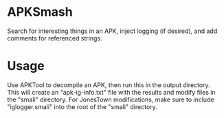APKSmash
========

Search for interesting things in an APK, inject logging (if desired), and add
comments for referenced strings.


Usage
=====

Use APKTool to decompile an APK, then run this in the output directory. This
will create an "apk-ig-info.txt" file with the results and modify files in
the "smali" directory. For JonesTown modifications, make sure to include
"iglogger.smali" into the root of the "smali" directory.

